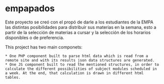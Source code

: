 
# empapados

Este proyecto se cre&oacute; con el prop&oacute; de darle a los estudiantes de la EMPA las distintas posibilidades para distribuir sus materias en la semana, esto a partir de la selecci&oacute;n de materias a cursar y la selecci&oacute;n de los horarios disponibles o de preferencia.

This project has two main componets:

	* One PHP component built to parse html data which is read from a remote site and with its results json data structures are generated.
	* One JS component built to read the mentioned structures, in order to calculate the different possibilities of subject modules scheduled in a week. At the end, that calculation is drawn in different html tables.